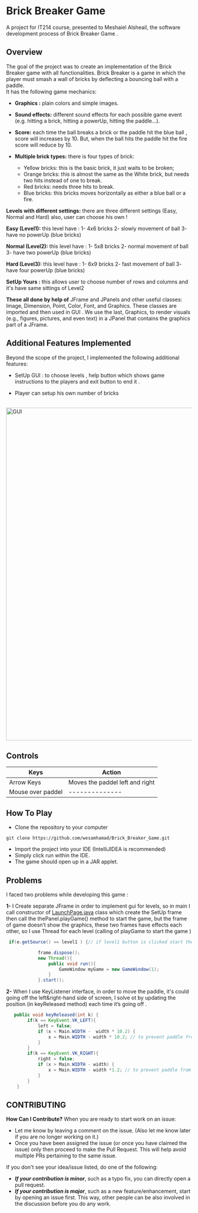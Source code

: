 # Brick Breaker Game
A project for IT214 course, presented to Meshaiel Alsheail, the software development process of Brick Breaker Game .


## Overview
The goal of the project was to create an implementation of the Brick Breaker game with all functionalities. Brick Breaker is a game in which the player must smash a wall of bricks by deflecting a bouncing ball with a paddle.                                        
It has the following game mechanics: 
* **Graphics :** plain colors and simple images.
* **Sound effects:** different sound effects for each possible game event (e.g. hitting a brick, hitting a powerUp, hitting the paddle...).
* **Score:** each time the ball breaks a brick or the paddle hit the blue ball , score will increases by 10. But, when the ball hits the paddle hit the fire score will reduce by 10.

* **Multiple brick types:** there is four types of brick:
  * Yellow  bricks: this is the basic brick, it just waits to be broken;
  * Orange bricks: this is almost the same as the White brick, but needs two hits instead of one to break.
  * Red bricks:  needs three hits to break.
  * Blue bricks: this bricks moves horizontally as either a blue ball or a fire.

**Levels with different settings:** there are three different settings (Easy, Normal and Hard) also, user can choose his own !

**Easy (Level1):** this level have :
 1- 4x6 bricks 
 2- slowly movement of ball
 3- have no powerUp (blue bricks)

**Normal (Level2):** this level have :
 1- 5x8 bricks 
 2- normal movement of ball
 3- have two powerUp (blue bricks)
 
**Hard (Level3):** this level have :
 1- 6x9 bricks 
 2- fast movement of ball
 3- have four powerUp (blue bricks)

**SetUp Yours :** this allows user to choose number of rows and columns and it's have same sittings of Level2



**These all done by help of**  JFrame and JPanels and other useful classes: Image, Dimension, Point, Color, Font, and Graphics. These classes are imported and then  used in GUI . We use the last, Graphics, to render visuals (e.g., figures, pictures, and even text) in a JPanel that contains the graphics part of a JFrame.    


## Additional Features Implemented
Beyond the scope of the project, I implemented the following additional features:

* SetUp GUI : to choose levels , help button which shows game instructions to the players and exit button to end it .

* Player can setup his own number of bricks

                                              
<p > &nbsp;&nbsp;&nbsp;&nbsp;&nbsp;&nbsp; <img  width="900" alt="GUI" src="https://user-images.githubusercontent.com/74800962/144532375-d53aab53-7d62-474f-a04e-48d6b577e994.png" />
</p>

## Controls

| Keys              | Action                                     |
| ----------------- | -------------------------------------------|
| Arrow Keys        | Moves the paddel left and right            |
| Mouse over paddel |     --------------                         |

## How To Play
* Clone the repository to your computer 
 ```
 git clone https://github.com/wesamhamad/Brick_Breaker_Game.git
 ```
* Import the project into your IDE (IntelliJIDEA is recommended)
* Simply click run within the IDE.
* The game should open up in a JAR applet.

## Problems 

I faced two problems while developing this game :

**1-** I Create separate JFrame in order to implement gui for levels, so in main I call constructor of [LaunchPage.java]() class which create the SetUp frame then call the thePanel.playGame() method to start the game, but the frame of game doesn’t show the graphics, these two frames have effects each other, so I use Thread for each level (calling of playGame to start the game )

```java
 if(e.getSource() == level1 ) {// if level1 button is clicked start the thread and generate the action 

            frame.dispose();
            new Thread(){
                public void run(){
                    GameWindow myGame = new GameWindow(1);
                }
            }.start();
```
**2-** When I use KeyListener interface, in order to move the paddle, it's could going off the left&right-hand side of screen, I solve ot by updating the position (in keyReleased method) each time it’s going off .

```java
   public void keyReleased(int k) {
        if(k == KeyEvent.VK_LEFT){
            left = false;
            if (x < Main.WIDTH -  width * 10.2) {
                x = Main.WIDTH - width * 10.2; // to prevent paddle from going off the left-hand side
            }
        }
        if(k == KeyEvent.VK_RIGHT){
            right = false;
            if (x > Main.WIDTH - width) {
                x = Main.WIDTH - width *1.2; // to prevent paddle from going off the right-hand side
            }
        }
    }
```

## CONTRIBUTING
**How Can I Contribute?**
When you are ready to start work on an issue:

* Let me know by leaving a comment on the issue. (Also let me know later if you are no longer working on it.)
* Once you have been assigned the issue (or once you have claimed the issue) only then proceed to make the Pull Request. This will help avoid multiple PRs pertaining to the same issue.

If you don't see your idea/issue listed, do one of the following:

* ***If your contribution is minor***, such as a typo fix, you can directly open a pull request.
* ***If your contribution is major***, such as a new feature/enhancement, start by opening an issue first. This way, other people can be also involved in the discussion before you do any work.

